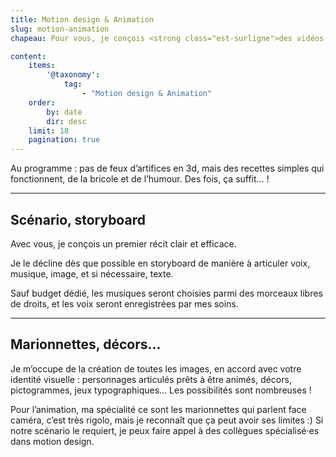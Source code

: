 ```yaml
---
title: Motion design & Animation
slug: motion-animation
chapeau: Pour vous, je conçois <strong class="est-surligne">des vidéos didactiques ou narratives</strong> <br>à base de dessins, de textes et de sons.

content:
    items:
        '@taxonomy':
            tag:
                - "Motion design & Animation"
    order:
        by: date
        dir: desc
    limit: 18
    pagination: true
---
```




<div class="message is-success mt-5">
<div class="message-body">
Au programme : pas de feux d’artifices en 3d, mais des recettes simples qui fonctionnent, de la bricole et de l’humour. Des fois, ça suffit… !
</div>
</div>

---

## Scénario, storyboard
Avec vous, je conçois un premier récit clair et efficace.

Je le décline dès que possible en storyboard de manière à articuler voix, musique, image, et si nécessaire, texte.

Sauf budget dédié, les musiques seront choisies parmi des morceaux libres de droits, et les voix seront enregistrées par mes soins.

---

## Marionnettes, décors...
Je m’occupe de la création de toutes les images, en accord avec votre identité visuelle : personnages articulés prêts à être animés, décors, pictogrammes, jeux typographiques… Les possibilités sont nombreuses !

Pour l’animation, ma spécialité ce sont les marionnettes qui parlent face caméra, c’est très rigolo, mais je reconnaît que ça peut avoir ses limites :) Si notre scénario le requiert, je peux faire appel à des collègues spécialisé·es dans motion design.
